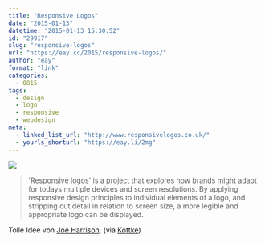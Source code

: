 ```yaml
---
title: "Responsive Logos"
date: "2015-01-13"
datetime: "2015-01-13 15:30:52"
id: "29917"
slug: "responsive-logos"
url: "https://eay.cc/2015/responsive-logos/"
author: "eay"
format: "link"
categories:
  - 0815
tags:
  - design
  - logo
  - responsive
  - webdesign
meta:
  - linked_list_url: "http://www.responsivelogos.co.uk/"
  - yourls_shorturl: "https://eay.li/2mg"
---
```


![](https://eay.cc/uploads/2015/responsivelogos.gif)

> 'Responsive logos' is a project that explores how brands might adapt for todays multiple devices and screen resolutions. By applying responsive design principles to individual elements of a logo, and stripping out detail in relation to screen size, a more legible and appropriate logo can be displayed.

Tolle Idee von [Joe Harrison](http://www.joeharrison.co.uk/). (via [Kottke](http://kottke.org/15/01/responsive-logos-and-abstraction-in-design))
